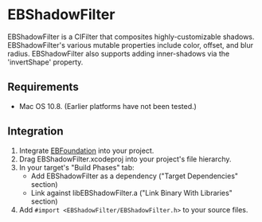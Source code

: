 # EBShadowFilter

EBShadowFilter is a CIFilter that composites highly-customizable shadows. EBShadowFilter's various mutable properties include color, offset, and blur radius. EBShadowFilter also supports adding inner-shadows via the 'invertShape' property.

## Requirements

- Mac OS 10.8. (Earlier platforms have not been tested.)

## Integration

1. Integrate [EBFoundation](https://github.com/davekeck/EBFoundation) into your project.
2. Drag EBShadowFilter.xcodeproj into your project's file hierarchy.
3. In your target's "Build Phases" tab:
    * Add EBShadowFilter as a dependency ("Target Dependencies" section)
    * Link against libEBShadowFilter.a ("Link Binary With Libraries" section)
4. Add `#import <EBShadowFilter/EBShadowFilter.h>` to your source files.